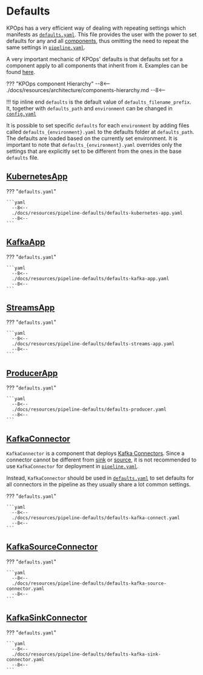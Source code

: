 # Defaults

KPOps has a very efficient way of dealing with repeating settings which manifests as [`defaults.yaml`](/resources/pipeline-defaults/defaults). This file provides the user with the power to set defaults for any and all [components](/user/references/components), thus omitting the need to repeat the same settings in [`pipeline.yaml`](/resources/pipeline-components/pipeline).

A very important mechanic of KPOps' defaults is that defaults set for a component apply to all components that inherit from it. Examples can be found [here](/resources/examples/defaults).

??? "KPOps component Hierarchy"
    --8<--
    ./docs/resources/architecture/components-hierarchy.md
    --8<--

!!! tip inline end
    `defaults` is the default value of `defaults_filename_prefix`.
    It, together with `defaults_path` and  `environment` can be changed in [`config.yaml`](/user/references/config)

It is possible to set specific `defaults` for each `environment` by adding files called `defaults_{environment}.yaml` to the defaults folder at `defaults_path`. The defaults are loaded based on the currently set environment. It is important to note that `defaults_{environment}.yaml` overrides only the settings that are explicitly set to be different from the ones in the base `defaults` file.

## [KubernetesApp](/user/references/components/#kubernetesapp)

??? "`defaults.yaml`"

    ```yaml
      --8<--
      ./docs/resources/pipeline-defaults/defaults-kubernetes-app.yaml
      --8<--
    ```

## [KafkaApp](/user/references/components/#kafkaapp)

??? "`defaults.yaml`"

    ```yaml
      --8<--
      ./docs/resources/pipeline-defaults/defaults-kafka-app.yaml
      --8<--
    ```

## [StreamsApp](/user/references/components/#streamsapp)

??? "`defaults.yaml`"

    ```yaml
      --8<--
      ./docs/resources/pipeline-defaults/defaults-streams-app.yaml
      --8<--
    ```

## [ProducerApp](/user/references/components/#producerapp)

??? "`defaults.yaml`"

    ```yaml
      --8<--
      ./docs/resources/pipeline-defaults/defaults-producer.yaml
      --8<--
    ```

## [KafkaConnector](#kafkaconnector)

`KafkaConnector` is a component that deploys [Kafka Connectors](https://kafka.apache.org/documentation.html#connect_configuring). Since a connector cannot be different from [sink](#kafkasinkconnector) or [source](#kafkasourceconnector), it is not recommended to use `KafkaConnector` for deployment in [`pipeline.yaml`](/resources/pipeline-components/pipeline).

Instead, `KafkaConnector` should be used in [`defaults.yaml`](/resources/pipeline-defaults/defaults) to set defaults for all connectors in the pipeline as they usually share a lot common settings.

??? "`defaults.yaml`"

    ```yaml
      --8<--
      ./docs/resources/pipeline-defaults/defaults-kafka-connect.yaml
      --8<--
    ```

## [KafkaSourceConnector](/user/references/components/#kafkasourceconnector)

??? "`defaults.yaml`"

    ```yaml
      --8<--
      ./docs/resources/pipeline-defaults/defaults-kafka-source-connector.yaml
      --8<--
    ```

## [KafkaSinkConnector](/user/references/components/#kafkasinkconnector)

??? "`defaults.yaml`"

    ```yaml
      --8<--
      ./docs/resources/pipeline-defaults/defaults-kafka-sink-connector.yaml
      --8<--
    ```
